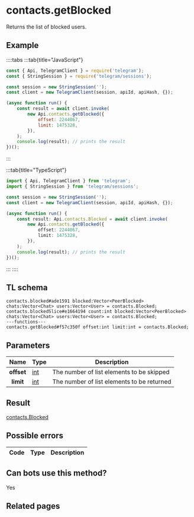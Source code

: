 # contacts.getBlocked

Returns the list of blocked users.

## Example

::::tabs
:::tab{title="JavaScript"}

```js
const { Api, TelegramClient } = require('telegram');
const { StringSession } = require('telegram/sessions');

const session = new StringSession('');
const client = new TelegramClient(session, apiId, apiHash, {});

(async function run() {
    const result = await client.invoke(
        new Api.contacts.getBlocked({
            offset: 2244067,
            limit: 1475328,
        }),
    );
    console.log(result); // prints the result
})();
```

:::

:::tab{title="TypeScript"}

```ts
import { Api, TelegramClient } from 'telegram';
import { StringSession } from 'telegram/sessions';

const session = new StringSession('');
const client = new TelegramClient(session, apiId, apiHash, {});

(async function run() {
    const result: Api.contacts.Blocked = await client.invoke(
        new Api.contacts.getBlocked({
            offset: 2244067,
            limit: 1475328,
        }),
    );
    console.log(result); // prints the result
})();
```

:::
::::

## TL schema

```
contacts.blocked#ade1591 blocked:Vector<PeerBlocked> chats:Vector<Chat> users:Vector<User> = contacts.Blocked;
contacts.blockedSlice#e1664194 count:int blocked:Vector<PeerBlocked> chats:Vector<Chat> users:Vector<User> = contacts.Blocked;
---functions---
contacts.getBlocked#f57c350f offset:int limit:int = contacts.Blocked;
```

## Parameters

|    Name    | Type                                      | Description                                |
| :--------: | ----------------------------------------- | ------------------------------------------ |
| **offset** | [int](https://core.telegram.org/type/int) | The number of list elements to be skipped  |
| **limit**  | [int](https://core.telegram.org/type/int) | The number of list elements to be returned |

## Result

[contacts.Blocked](https://core.telegram.org/type/contacts.Blocked)

## Possible errors

| Code | Type | Description |
| :--: | ---- | ----------- |

## Can bots use this method?

Yes

## Related pages
